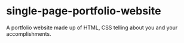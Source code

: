 # single-page-portfolio-website
A portfolio website made up of HTML, CSS telling about you and your accomplishments.
